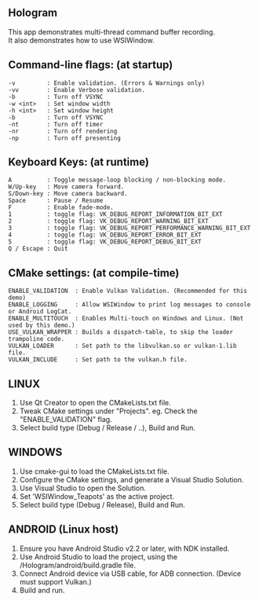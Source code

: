 Hologram
--------
This app demonstrates multi-thread command buffer recording.  
It also demonstrates how to use WSIWindow.

Command-line flags: (at startup)
-------------------
    -v         : Enable validation. (Errors & Warnings only)
    -vv        : Enable Verbose validation.
    -b         : Turn off VSYNC
    -w <int>   : Set window width
    -h <int>   : Set window height
    -b         : Turn off VSYNC
    -nt        : Turn off timer
    -nr        : Turn off rendering
    -np        : Turn off presenting

Keyboard Keys: (at runtime)
--------------
    A          : Toggle message-loop blocking / non-blocking mode.
    W/Up-key   : Move camera forward.
    S/Down-key : Move camera backward.
    Space      : Pause / Resume
    F          : Enable fade-mode.
    1          : toggle flag: VK_DEBUG_REPORT_INFORMATION_BIT_EXT
    2          : toggle flag: VK_DEBUG_REPORT_WARNING_BIT_EXT
    3          : toggle flag: VK_DEBUG_REPORT_PERFORMANCE_WARNING_BIT_EXT
    4          : toggle flag: VK_DEBUG_REPORT_ERROR_BIT_EXT
    5          : toggle flag: VK_DEBUG_REPORT_DEBUG_BIT_EXT
    Q / Escape : Quit

CMake settings: (at compile-time)
---------------
    ENABLE_VALIDATION  : Enable Vulkan Validation. (Recommended for this demo)
    ENABLE_LOGGING     : Allow WSIWindow to print log messages to console or Android LogCat.
    ENABLE_MULTITOUCH  : Enables Multi-touch on Windows and Linux. (Not used by this demo.)
    USE_VULKAN_WRAPPER : Builds a dispatch-table, to skip the loader trampoline code.
    VULKAN_LOADER      : Set path to the libvulkan.so or vulkan-1.lib file.
    VULKAN_INCLUDE     : Set path to the vulkan.h file.

## LINUX
1. Use Qt Creator to open the CMakeLists.txt file.
2. Tweak CMake settings under "Projects". eg. Check the "ENABLE_VALIDATION" flag.
3. Select build type (Debug / Release / ..), Build and Run.

## WINDOWS
1. Use cmake-gui to load the CMakeLists.txt file.
2. Configure the CMake settings, and generate a Visual Studio Solution.
3. Use Visual Studio to open the Solution.
4. Set 'WSIWindow_Teapots' as the active project.
3. Select build type (Debug / Release), Build and Run.

## ANDROID (Linux host)
1. Ensure you have Android Studio v2.2 or later, with NDK installed.
2. Use Android Studio to load the project, using the /Hologram/android/build.gradle file.
3. Connect Android device via USB cable, for ADB connection. (Device must support Vulkan.)
4. Build and run.

